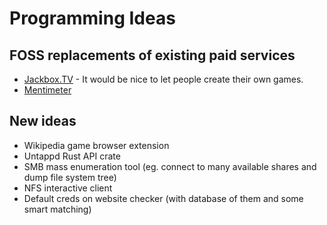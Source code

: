 # Programming Ideas

## FOSS replacements of existing paid services
- [Jackbox.TV](https://jackbox.tv/) - It would be nice to let people create their own games.
- [Mentimeter](https://www.mentimeter.com/)

## New ideas
- Wikipedia game browser extension
- Untappd Rust API crate
- SMB mass enumeration tool (eg. connect to many available shares and dump file system tree)
- NFS interactive client
- Default creds on website checker (with database of them and some smart matching)
